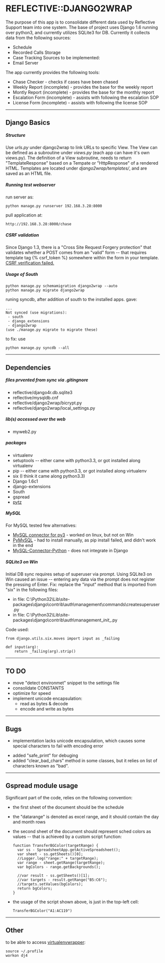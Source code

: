 REFLECTIVE::DJANGO2WRAP
=======================

The purpose of this app is to consolidate different data used by Reflective Support team into one system. The base of project uses Django 1.6 running over python3, and currently utilizes SQLite3 for DB. Currently it collects data from the following sources:
 * Schedule
 * Recorded Calls Storage
 * Case Tracking
Sources to be implemented:
 * Email Server

The app currently provides the following tools:
 * Chase Checker - checks if cases have been chased
 * Weekly Report (incomplete) - provides the base for the weekly report
 * Montly Report (incomplete) - provides the base for the monthly report
 * Escalation Form (incomplete) - assists with following the escalation SOP
 * License Form (incomplete) - assists with following the license SOP

-------------
Django Basics
-------------

##### Structure
Use *urls.py* under django2wrap to link URLs to specific View. The View can be defined as a subroutine under *views.py* (each app can have it's own views.py). The definition of a View subroutine, needs to return "TemplateResponse" based on a Tempate or "HttpResponse" of a rendered HTML. Templates are located under *django2wrap/templates/*, and are saved as an HTML file.

##### Running test webserver
run server as:

    python manage.py runserver 192.168.3.28:8000

pull application at:

    http://192.168.3.28:8000/chase

##### CSRF validation
Since Django 1.3, there is a "Cross Site Request Forgery protection" that validates whether a POST comes from an "valid" form -- that requires template tag {% csrf_token %} somewhere within the form in your template. [CSRF verification failed.](http://stackoverflow.com/questions/9692625/csrf-verification-failed-request-aborted-on-django)

##### Usage of South

    python manage.py schemamigration django2wrap --auto
    python manage.py migrate django2wrap

runing syncdb, after addition of south to the installed apps. gave:

    ...
    Not synced (use migrations):
     - south
     - django_extensions
     - django2wrap
    (use ./manage.py migrate to migrate these)

to fix: use

    python manage.py syncdb --all

------------
Dependencies
------------

##### files prvented from sync via .gitingnore
 * reflective/django4r.db.sqlite3
 * reflective/mysqldb.cnf
 * reflective/django2wrap/bicrypt.py
 * reflective/django2wrap/local_settings.py

##### lib(s) accessed over the web
 * myweb2.py

##### packages
 * virtualenv
 * setuptools -- either came with python3.3, or got installed along virtualenv
 * pip -- either came with python3.3, or got installed along virtualenv
 * six (I think it came along python3.3)
 * Django 1.6c1
 * django-extensions
 * South
 * gspread
 * [pytz](https://pypi.python.org/pypi/pytz/)

##### MySQL
For MySQL tested few alternatives:
 * [MySQL connector for py3](https://github.com/clelland/MySQL-for-Python-3) - worked on linux, but not on Win
 * [PyMySQL](https://github.com/PyMySQL/PyMySQL) - had to install manually, as pip install failed, and didn't work in the end
 * [MySQL-Connector-Python](http://dev.mysql.com/downloads/connector/python/) - does not integrate in Django

##### SQLite3 on Win
Initial DB sync requires setup of superuser via prompt. Using SQLite3 on Win caused an issue -- entering any data via the prompt does not register the pressing of Enter.
Fix: replace the "input" method that is imported from "six" in the following files:
 * in file: C:\Python32\Lib\site-packages\django\contrib\auth\management\commands\createsuperuser.py
 * in file: C:\Python32\Lib\site-packages\django\contrib\auth\management\__init__.py

Code used:

    from django.utils.six.moves import input as _failing

    def input(arg):
        return _failing(arg).strip()

-----
TO DO
-----
 - move "detect environmet" snippet to the settings file
 - consolidate CONSTANTS
 - optimize for speed
 - implement unicode encapsulation:
   * read as bytes & decode
   * encode and write as bytes

-----
Bugs
-----
 * implementation lacks unicode encapsulation, which causes some special characters to fail with encoding error
  - added "safe_print" for debuging
  - added "clear_bad_chars" method in some classes, but it relies on list of characters known as "bad".

--------------------
Gspread module usage
--------------------
Significant part of the code, relies on the following convention:
* the first sheet of the document should be the schedule
* the "datarange" is denoted as excel range, and it should contain the day and month rows
* the second sheet of the document should represent sched colors as values -- that is achieved by a custom script function:

      function TransferBGColor(targetRange) {
        var ss - SpreadsheetApp.getActiveSpreadsheet();
        var sheet - ss.getSheets()[0];
        //Logger.log("range:" + targetRange);
        var range - sheet.getRange(targetRange);
        var bgColors - range.getBackgrounds();

        //var result - ss.getSheets()[1];
        //var targets - result.getRange("B5:C6");
        //targets.setValues(bgColors);
        return bgColors;
      }

* the usage of the script shown above, is just in the top-left cell:

      TransferBGColor("A1:AC119")

-----------
Other
-----------
to be able to access [virtualenvwrapper](http://virtualenvwrapper.readthedocs.org/en/latest/command_ref.html):

    source ~/.profile
    workon dj4